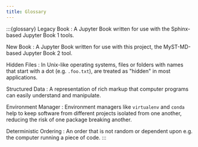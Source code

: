 ```yaml
---
title: Glossary
---
```


:::{glossary}
Legacy Book
: A Jupyter Book written for use with the Sphinx-based Jupyter Book 1 tools.

New Book
: A Jupyter Book written for use with this project, the MyST-MD-based Jupyter Book 2 tool.

Hidden Files
: In Unix-like operating systems, files or folders with names that start with a dot (e.g. `.foo.txt`), are treated as "hidden" in most applications.

Structured Data
: A representation of rich markup that computer programs can easily understand and manipulate.

Environment Manager
: Environment managers like `virtualenv` and `conda` help to keep software from different projects isolated from one another, reducing the risk of one package breaking another.

Deterministic Ordering
: An order that is not random or dependent upon e.g. the computer running a piece of code.
:::
